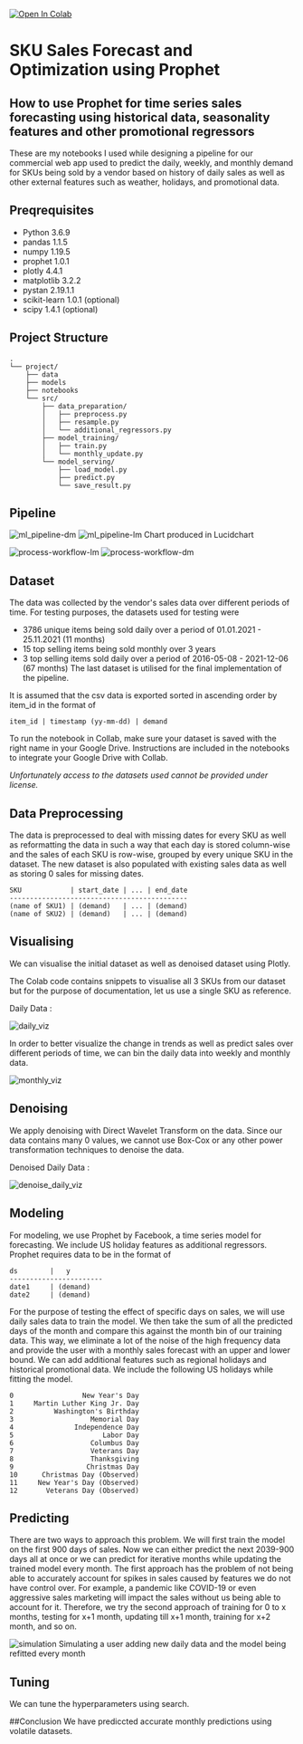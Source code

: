 [![Open In Colab](https://colab.research.google.com/assets/colab-badge.svg)](https://colab.research.google.com/drive/1qIl619KUAgBG2nD1lZzUwwVBwgqiyfDV?usp=sharing)

# SKU Sales Forecast and Optimization using Prophet
## How to use Prophet for time series sales forecasting using historical data, seasonality features and other promotional regressors 
These are my notebooks I used while designing a pipeline for our commercial web app used to predict the daily, weekly, and monthly demand for SKUs being sold by a vendor based on history of daily sales as well as other external features such as weather, holidays, and promotional data. 

## Preqrequisites
- Python                        3.6.9
- pandas                        1.1.5
- numpy                         1.19.5
- prophet                       1.0.1
- plotly                        4.4.1
- matplotlib                    3.2.2
- pystan                        2.19.1.1
- scikit-learn                  1.0.1 (optional)
- scipy                         1.4.1 (optional)

## Project Structure 
```
.
└── project/
    ├── data
    ├── models
    ├── notebooks
    └── src/
        ├── data_preparation/
        │   ├── preprocess.py
        │   ├── resample.py
        │   └── additional_regressors.py
        ├── model_training/
        │   ├── train.py
        │   └── monthly_update.py
        └── model_serving/
            ├── load_model.py
            ├── predict.py
            └── save_result.py 
```

## Pipeline
![ml_pipeline-dm](https://github.com/dnezan/km-sku-prediction/blob/main/data/data_images/Copy%20of%20KwickMetrics%20Forecast%20Pipeline.png?raw=true#gh-dark-mode-only)
![ml_pipeline-lm](https://github.com/dnezan/km-sku-prediction/blob/main/data/data_images/KwickMetrics%20Forecast%20Pipeline-12.png?raw=true#gh-light-mode-only)
Chart produced in Lucidchart

![process-workflow-lm](https://github.com/dnezan/km-sku-prediction/blob/main/data/data_images/Process%20map.png?raw=true#gh-light-mode-only)
![process-workflow-dm](https://github.com/dnezan/km-sku-prediction/blob/main/data/data_images/Process%20map%20-%20dark%20-2.png?raw=true#gh-dark-mode-only)


## Dataset
The data was collected by the vendor's sales data over different periods of time. For testing purposes, the datasets used for testing were
- 3786 unique items being sold daily over a period of 01.01.2021 - 25.11.2021 (11 months)
- 15 top selling items being sold monthly over 3 years 
- 3 top selling items sold daily over a period of 2016-05-08 - 2021-12-06 (67 months)
The last dataset is utilised for the final implementation of the pipeline.

It is assumed that the csv data is exported sorted in ascending order by item_id in the format of 
```
item_id | timestamp (yy-mm-dd) | demand
```
To run the notebook in Collab, make sure your dataset is saved with the right name in your Google Drive. Instructions are included in the notebooks to integrate your Google Drive with Collab.

*Unfortunately access to the datasets used cannot be provided under license.*

## Data Preprocessing
The data is preprocessed to deal with missing dates for every SKU as well as reformatting the data in such a way that each day is stored column-wise and the sales of each SKU is row-wise, grouped by every unique SKU in the dataset. The new dataset is also populated with existing sales data as well as storing 0 sales for missing dates.
```
SKU            | start_date | ... | end_date
--------------------------------------------
(name of SKU1) | (demand)   | ... | (demand)
(name of SKU2) | (demand)   | ... | (demand)
```
## Visualising
We can visualise the initial dataset as well as denoised dataset using Plotly.

The Colab code contains snippets to visualise all 3 SKUs from our dataset but for the purpose of documentation, let us use a single SKU as reference. 

Daily Data :

![daily_viz](https://github.com/dnezan/km-sku-prediction/blob/main/data/data_images/Unknown-23.png?raw=true)

In order to better visualize the change in trends as well as predict sales over different periods of time, we can bin the daily data into weekly and monthly data.

![monthly_viz](https://github.com/dnezan/km-sku-prediction/blob/main/data/data_images/Unknown-22.png?raw=true)

## Denoising
We apply denoising with Direct Wavelet Transform on the data. Since our data contains many 0 values, we cannot use Box-Cox or any other power transformation techniques to denoise the data.

Denoised Daily Data :

![denoise_daily_viz](https://github.com/dnezan/km-sku-prediction/blob/main/data/data_images/Unknown-25.png?raw=true)

## Modeling
For modeling, we use Prophet by Facebook, a time series model for forecasting. We include US holiday features as additional regressors.  
Prophet requires data to be in the format of 
```
ds        |   y    
-----------------------
date1     | (demand)   
date2     | (demand)   
```
For the purpose of testing the effect of specific days on sales, we will use daily sales data to train the model. We then take the sum of all the predicted days of the month and compare this against the month bin of our training data. This way, we eliminate a lot of the noise of the high frequency data and provide the user with a monthly sales forecast with an upper and lower bound.
We can add additional features such as regional holidays and historical promotional data. We include the following US holidays while fitting the model.
```
0                 New Year's Day
1     Martin Luther King Jr. Day
2          Washington's Birthday
3                   Memorial Day
4               Independence Day
5                      Labor Day
6                   Columbus Day
7                   Veterans Day
8                   Thanksgiving
9                  Christmas Day
10      Christmas Day (Observed)
11     New Year's Day (Observed)
12       Veterans Day (Observed)
```

## Predicting
There are two ways to approach this problem. We will first train the model on the first 900 days of sales. Now we can either predict the next 2039-900 days all at once or we can predict for iterative months while updating the trained model every month. The first approach has the problem of not being able to accurately account for spikes in sales caused by features we do not have control over. For example, a pandemic like COVID-19 or even aggressive sales marketing will impact the sales without us being able to account for it. Therefore, we try the second approach of training for 0 to x months, testing for x+1 month, updating till x+1 month, training for x+2 month, and so on.

![simulation](https://github.com/dnezan/km-sku-prediction/blob/main/data/data_images/results_6.gif?raw=true)
Simulating a user adding new daily data and the model being refitted every month

## Tuning
We can tune the hyperparameters using search.

##Conclusion
We have prediccted accurate monthly predictions using volatile datasets.


